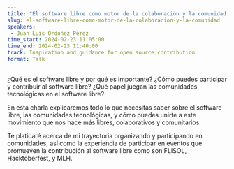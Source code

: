 ```yaml
---
title: "El software libre como motor de la colaboración y la comunidad."
slug: el-software-libre-como-motor-de-la-colaboracion-y-la-comunidad
speakers:
 - Juan Luis Ordoñez Pérez
time_start: 2024-02-23 11:05:00
time_end: 2024-02-23 11:40:00
track: Inspiration and guidance for open source contribution
format: Talk
---
```


¿Qué es el software libre y por qué es importante? ¿Cómo puedes participar y contribuir al software libre? ¿Qué papel juegan las comunidades tecnológicas en el software libre? 
 
 En está charla explicaremos todo lo que necesitas saber sobre el software libre, las comunidades tecnológicas, y cómo puedes unirte a este movimiento que nos hace más libres, colaborativos y comunitarios.
 
 
 
 Te platicaré acerca de mi trayectoria organizando y participando en comunidades, así como la experiencia de participar en eventos que promueven la contribución al software libre como son FLISOL, Hacktoberfest, y MLH.
